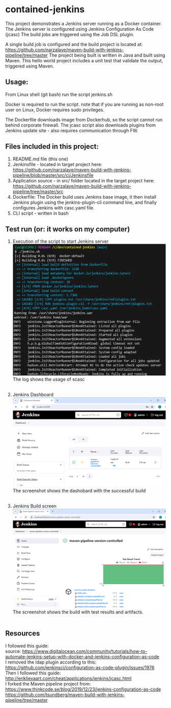 # contained-jenkins

This project demonstrates a Jenkins server running as a Docker container.
The Jenkins server is configured using Jenkins Configuration As Code (jcasc)
The build jobs are triggered using the Job DSL plugin.

A single build job is configured and the build project is located at:
https://github.com/narzalaye/maven-build-with-jenkins-pipeline/tree/master
The project being built is written in Java and built using Maven.
This hello world project includes a unit test that validate the output, triggered using Maven.

## Usage:
From Linux shell (git bash) run the script jenkins.sh

Docker is required to run the script.
note that if you are running as non-root user on Linux, Docker requires sudo privileges.

The Dockerfile downloads image from Dockerhub, so the script cannot run behind corporate firewall.
The jcasc script also downloads plugins from Jenkins update site - also requires communication through FW.

## Files included in this project:
1) README.md file (this one)
2) Jenkinsfile - located in target project here:
https://github.com/narzalaye/maven-build-with-jenkins-pipeline/blob/master/src/ci/Jenkinsfile
3) Application source - in src/ folder located in the target project here:
https://github.com/narzalaye/maven-build-with-jenkins-pipeline/tree/master/src
4) Dockerfile:
The Docker build uses Jenkins base image, it then install Jenkins plugin using the jenkins-plugin-cli command line, and finally configures Jenkins with casc.yaml file.
4) CLI script - written in bash

## Test run (or: it works on my computer)
1) Execution of the script to start Jenkins server  <br>
![script log](https://github.com/narzalaye/contained-jenkins/blob/main/img/1_script_rin_log.png?raw=true)
The log shows the usage of scasc  <br>    <br>

2) Jenkins Dashboard  <br>
![jenkins dashboard](https://github.com/narzalaye/contained-jenkins/blob/main/img/2_jenkins_dashboard_showing_build.png?raw=true)
The screenshot shows the dashobard with the successful build  <br>    <br>

3) Jenkins Build screen  <br>
![jenkins dashboard](https://github.com/narzalaye/contained-jenkins/blob/main/img/3_jenkins_build_with_test_results_and_artifacts.png?raw=true)
The screenshot shows the build with test results and artifacts.  <br>    <br>

## Resources
I followed this guide:  <br>
source: https://www.digitalocean.com/community/tutorials/how-to-automate-jenkins-setup-with-docker-and-jenkins-configuration-as-code  <br>
I removed the ldap plugin according to this:  <br>
https://github.com/jenkinsci/configuration-as-code-plugin/issues/1976  <br>
Then I followed this guide:  <br>
http://eriklievaart.com/cheat/applications/jenkins/jcasc.html  <br>
I forked the Maven pipeline project from:  <br>
https://www.thinkcode.se/blog/2019/12/23/jenkins-configuration-as-code  <br>
https://github.com/tsundberg/maven-build-with-jenkins-pipeline/tree/master



